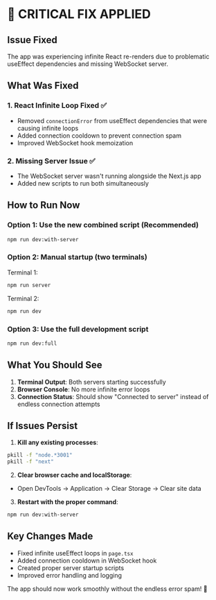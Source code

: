 # 🚨 CRITICAL FIX APPLIED

## Issue Fixed
The app was experiencing infinite React re-renders due to problematic useEffect dependencies and missing WebSocket server.

## What Was Fixed

### 1. React Infinite Loop Fixed ✅
- Removed `connectionError` from useEffect dependencies that were causing infinite loops
- Added connection cooldown to prevent connection spam
- Improved WebSocket hook memoization

### 2. Missing Server Issue ✅
- The WebSocket server wasn't running alongside the Next.js app
- Added new scripts to run both simultaneously

## How to Run Now

### Option 1: Use the new combined script (Recommended)
```bash
npm run dev:with-server
```

### Option 2: Manual startup (two terminals)
Terminal 1:
```bash
npm run server
```

Terminal 2:
```bash
npm run dev
```

### Option 3: Use the full development script
```bash
npm run dev:full
```

## What You Should See

1. **Terminal Output**: Both servers starting successfully
2. **Browser Console**: No more infinite error loops
3. **Connection Status**: Should show "Connected to server" instead of endless connection attempts

## If Issues Persist

1. **Kill any existing processes**:
```bash
pkill -f "node.*3001"
pkill -f "next"
```

2. **Clear browser cache and localStorage**:
- Open DevTools → Application → Clear Storage → Clear site data

3. **Restart with the proper command**:
```bash
npm run dev:with-server
```

## Key Changes Made

- Fixed infinite useEffect loops in `page.tsx`
- Added connection cooldown in WebSocket hook
- Created proper server startup scripts
- Improved error handling and logging

The app should now work smoothly without the endless error spam! 🎉
